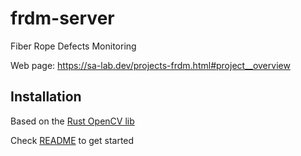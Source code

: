 # frdm-server

Fiber Rope Defects Monitoring

Web page: https://sa-lab.dev/projects-frdm.html#project__overview

## Installation

Based on the [Rust OpenCV lib](https://github.com/twistedfall/opencv-rust?tab=readme-ov-file)

Check [README](https://github.com/twistedfall/opencv-rust/blob/master/INSTALL.md) to get started